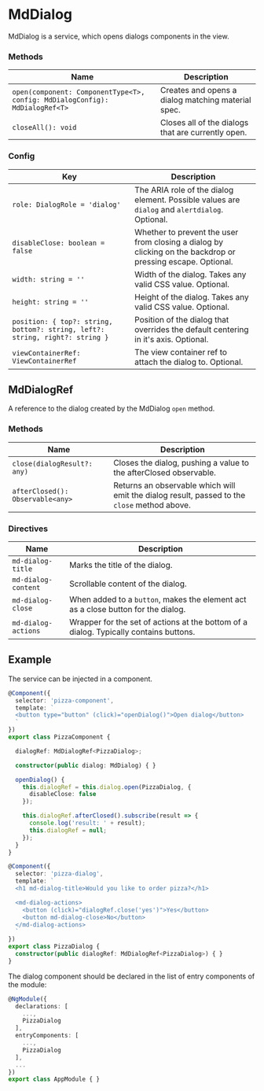 # MdDialog

MdDialog is a service, which opens dialogs components in the view.

### Methods

| Name | Description |
| ---- | ----------- |
| `open(component: ComponentType<T>, config: MdDialogConfig): MdDialogRef<T>` | Creates and opens a dialog matching material spec. |
| `closeAll(): void` | Closes all of the dialogs that are currently open. |

### Config

| Key | Description  |
| --- | ------------ |
| `role: DialogRole = 'dialog'` | The ARIA role of the dialog element. Possible values are `dialog` and `alertdialog`. Optional. |
| `disableClose: boolean = false` | Whether to prevent the user from closing a dialog by clicking on the backdrop or pressing escape. Optional. |
| `width: string = ''` | Width of the dialog. Takes any valid CSS value. Optional. |
| `height: string = ''` | Height of the dialog. Takes any valid CSS value. Optional. |
| `position: { top?: string, bottom?: string, left?: string, right?: string }` | Position of the dialog that overrides the default centering in it's axis. Optional. |
| `viewContainerRef: ViewContainerRef` | The view container ref to attach the dialog to. Optional. |

## MdDialogRef

A reference to the dialog created by the MdDialog `open` method.

### Methods

| Name | Description |
| ---- | ----------- |
| `close(dialogResult?: any)` | Closes the dialog, pushing a value to the afterClosed observable. |
| `afterClosed(): Observable<any>` | Returns an observable which will emit the dialog result, passed to the `close` method above. |

### Directives
| Name | Description  |
| ---  | ------------ |
| `md-dialog-title`   | Marks the title of the dialog.
| `md-dialog-content` | Scrollable content of the dialog.
| `md-dialog-close`   | When added to a `button`, makes the element act as a close button for the dialog.
| `md-dialog-actions` | Wrapper for the set of actions at the bottom of a dialog. Typically contains buttons.

## Example
The service can be injected in a component.

```ts
@Component({
  selector: 'pizza-component',
  template: `
  <button type="button" (click)="openDialog()">Open dialog</button>
  `
})
export class PizzaComponent {

  dialogRef: MdDialogRef<PizzaDialog>;

  constructor(public dialog: MdDialog) { }

  openDialog() {
    this.dialogRef = this.dialog.open(PizzaDialog, {
      disableClose: false
    });

    this.dialogRef.afterClosed().subscribe(result => {
      console.log('result: ' + result);
      this.dialogRef = null;
    });
  }
}

@Component({
  selector: 'pizza-dialog',
  template: `
  <h1 md-dialog-title>Would you like to order pizza?</h1>

  <md-dialog-actions>
    <button (click)="dialogRef.close('yes')">Yes</button>
    <button md-dialog-close>No</button>
  </md-dialog-actions>
  `
})
export class PizzaDialog {
  constructor(public dialogRef: MdDialogRef<PizzaDialog>) { }
}
```

The dialog component should be declared in the list of entry components of the module:

```ts
@NgModule({
  declarations: [
    ...,
    PizzaDialog
  ],
  entryComponents: [
    ...,
    PizzaDialog
  ],
  ...
})
export class AppModule { }

```
